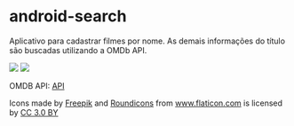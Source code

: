 # android-search
Aplicativo para cadastrar filmes por nome. As demais informações do título são buscadas utilizando a OMDb API.

<img src="https://github.com/Rafaellg/android-movies/blob/master/imgs/img_smartphone.png?raw=true" widht="200">
<img src="https://github.com/Rafaellg/android-movies/blob/master/imgs/img_tablet.png?raw=true" widht="200">

OMDB API: <a href="https://www.omdbapi.com/"> API </a>

<div>Icons made by <a href="http://www.freepik.com" title="Freepik">Freepik</a> and <a href="http://www.flaticon.com/authors/roundicons" title="Roundicons">Roundicons</a> from <a href="http://www.flaticon.com" title="Flaticon">www.flaticon.com</a> is licensed by <a href="http://creativecommons.org/licenses/by/3.0/" title="Creative Commons BY 3.0" target="_blank">CC 3.0 BY</a></div>
